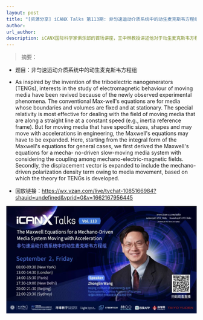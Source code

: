 ```yaml
---
layout: post
title: "[资源分享] iCANX Talks 第113期: 非匀速运动介质系统中的动生麦克斯韦方程组"
author: 
url_author: 
description: iCANX国际科学家俱乐部的首场讲座，王中林教授讲述他对于动生麦克斯韦方程的新认识
---
```


> 摘要：

- 题目：非匀速运动介质系统中的动生麦克斯韦方程组

- As inspired by the invention of the triboelectric nanogenerators (TENGs), interests in the study of electromagnetic behaviour of moving media have been revived because of the newly observed experimental phenomena. The conventional Max-well's equations are for media whose boundaries and volumes are fixed and at stationary. The special relativity is most effective for dealing with the field of moving media that are along a straight line at a constant speed (e.g., inertia reference frame). But for moving media that have specific sizes, shapes and may move with accelerations in engineering, the Maxwell's equations may have to be expanded. Here, starting from the integral form of the Maxwell's equations for general cases, we first derived the Maxwell's equations for a mecha-
no-driven slow-moving media system with considering the coupling among mechano-electric-magnetic fields. Secondly, the displacement vector is expanded to include the mechano-driven polarization density term owing to media movement, based on which the theory for TENGs is developed.

- 回放链接：https://wx.vzan.com/live/tvchat-1085166984?shauid=undefined&vprid=0&v=1662167956445

<p style="text-align:center;" >
<img src="/lab_images/blogs/icanx3.jpeg" style=" width:600px;"><b></b>
</p>